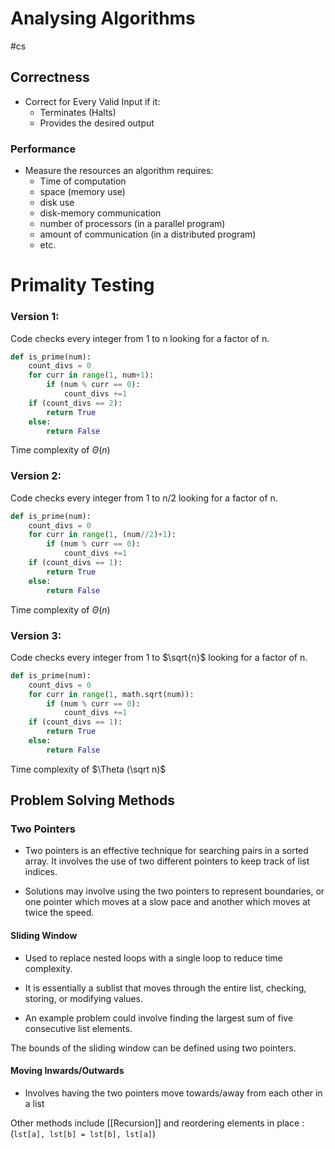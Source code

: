 # Analysing Algorithms
#cs 

## Correctness

 - Correct for Every Valid Input if it:
	- Terminates (Halts)
	-  Provides the desired output

### Performance
-  Measure the resources an algorithm requires:
	- Time of computation
	- space (memory use)
	-  disk use
	- disk-memory communication
	- number of processors (in a parallel program)
	- amount of communication (in a distributed program)
	- etc.


# Primality Testing

### Version 1:

Code checks every integer from 1 to n looking for a factor of n. 

```python
def is_prime(num):
	count_divs = 0
	for curr in range(1, num+1):
		if (num % curr == 0):
			count_divs +=1
	if (count_divs == 2):
		return True
	else:
		return False
```

Time complexity of $\Theta (n)$

### Version 2:

Code checks every integer from 1 to n/2 looking for a factor of n.

```python
def is_prime(num):
	count_divs = 0
	for curr in range(1, (num//2)+1):
		if (num % curr == 0):
			count_divs +=1
	if (count_divs == 1):
		return True
	else:
		return False
```


Time complexity of $\Theta (n)$

### Version 3:

Code checks every integer from 1 to $\sqrt{n}$  looking for a factor of n.
```python
def is_prime(num):
	count_divs = 0
	for curr in range(1, math.sqrt(num)):
		if (num % curr == 0):
			count_divs +=1
	if (count_divs == 1):
		return True
	else:
		return False
```
Time complexity of $\Theta (\sqrt n)$



## Problem Solving Methods

### Two Pointers

- Two pointers is an effective technique for searching pairs in a sorted array. It involves the use of two different pointers to keep track of list indices.

- Solutions may involve using the two pointers to represent boundaries, or one pointer which moves at a slow pace and another which moves at twice the speed. 

#### Sliding Window

- Used to replace nested loops with a single loop to reduce time complexity.
  
- It is essentially a sublist that moves through the entire list, checking, storing, or modifying values.
  
- An example problem could involve finding the largest sum of five consecutive list elements.

The bounds of the sliding window can be defined using two pointers.

#### Moving Inwards/Outwards

- Involves having the two pointers move towards/away from each other in a list

Other methods include [[Recursion]] and reordering elements in place :
(`lst[a], lst[b] = lst[b], lst[a]`)
